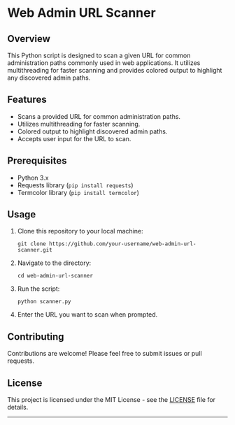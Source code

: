 
# Web Admin URL Scanner

## Overview

This Python script is designed to scan a given URL for common administration paths commonly used in web applications. It utilizes multithreading for faster scanning and provides colored output to highlight any discovered admin paths.

## Features

- Scans a provided URL for common administration paths.
- Utilizes multithreading for faster scanning.
- Colored output to highlight discovered admin paths.
- Accepts user input for the URL to scan.

## Prerequisites

- Python 3.x
- Requests library (`pip install requests`)
- Termcolor library (`pip install termcolor`)

## Usage

1. Clone this repository to your local machine:

    ```
    git clone https://github.com/your-username/web-admin-url-scanner.git
    ```

2. Navigate to the directory:

    ```
    cd web-admin-url-scanner
    ```

3. Run the script:

    ```
    python scanner.py
    ```

4. Enter the URL you want to scan when prompted.


## Contributing

Contributions are welcome! Please feel free to submit issues or pull requests.

## License

This project is licensed under the MIT License - see the [LICENSE](LICENSE) file for details.

---
